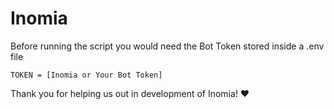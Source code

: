 # Inomia

Before running the script you would need the Bot Token stored inside a .env file
```
TOKEN = [Inomia or Your Bot Token]
```
Thank you for helping us out in development of Inomia! ♥
